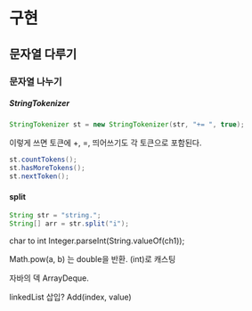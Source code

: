 # 구현

## 문자열 다루기

### 문자열 나누기

##### StringTokenizer

```java
StringTokenizer st = new StringTokenizer(str, "+= ", true);
```

이렇게 쓰면 토큰에 +, =, 띄어쓰기도 각 토큰으로 포함된다.

```java
st.countTokens();
st.hasMoreTokens();
st.nextToken();
```

#### split

```java
String str = "string.";
String[] arr = str.split("i");
```

char to int
Integer.parseInt(String.valueOf(ch1));

Math.pow(a, b) 는 double을 반환. (int)로 캐스팅

자바의 덱 ArrayDeque.

linkedList 삽입? Add(index, value)